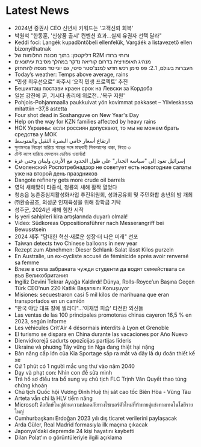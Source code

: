 # Latest News
-  2024년 증권사 CEO 신년사 키워드는 '고객신뢰 회복'
-  박원석 "한동훈, '신상품 출시' 컨벤션 효과…실제 유권자 선택 달라"
-  Keddi foci: Langék kupadöntőbeli ellenfelük, Vargáék a listavezető ellen bizonyíthatnak
-  דליקטסן: בתוך מכונת החלומות של R2M ורותי ברודו
-  מנהיג האופוזיציה בדרום קוריאה נדקר במהלך מסיבת עיתונאים
-  העברות בעולם, 2.1: פפ סימן רכש חדש למנצ'סטר סיטי, גם יונייטד מנסה להתחזק
-  Today’s weather: Temps above average, rains
-  “민생 최우선으로” 파주시 ‘오직 민생 프로젝트’ 추진
-  Бешикташ постави краен срок на Левски за Кордоба
-  일본 강진에 尹, 기시다 총리에 위로전…'복구 지원'
-  Pohjois-Pohjanmaalla paukkuivat yön kovimmat pakkaset – Ylivieskassa mitattiin –37,8 astetta
-  Four shot dead in Soshanguve on New Year's Day
-  Help on the way for KZN families affected by heavy rains
-  НОК Украины: если россиян допускают, то мы не можем брать средства у МОК
-  ارتفاع أسعار خامي البصرة الثقيل والمتوسط
-  সুনামগঞ্জে নিয়ন্ত্রণ হারিয়ে গাছের সঙ্গে মাছবাহী পিকআপের ধাক্কা, নিহত ৩
-  টেস্ট ক্যাপ হারিয়ে ফেললেন ডেভিড ওয়ার্নার!
-  إسرائيل تعود إلى "سياسة الجدار" على طول الحدود مع الأردن ولبنان وحتى غزة
-  Смоленский Роспотребнадзор не советует есть новогодние салаты уже на второй день праздников
-  Dangote refinery gets more crude oil barrels
-  영덕 새해맞이 타종식, 청룡의 새해 활짝 열었다
-  청송읍 농촌중심지활성화사업 추진위원회, 성과공유회 및 주민화합 송년의 밤 개최
-  ㈜환승공조, 의성군 인재육성을 위해 장학금 기탁
-  성주군, 2024년 새해 힘찬 시작
-  İş yeri sahipleri kira artışlarında duyarlı olmalı!
-  Video: Südkoreas Oppositionsführer nach Messerangriff bei Bewusstsein
-  2024 제주 "담대한 혁신·새로운 성장·더 나은 미래" 선포
-  Taiwan detects two Chinese balloons in new year
-  Rezept zum Abnehmen: Dieser Schlank-Salat lässt Kilos purzeln
-  En Australie, un ex-cycliste accusé de féminicide après avoir renversé sa femme
-  Влезе в сила забраната чужди студенти да водят семействата си във Великобритания
-  İngiliz Devini Tekrar Ayağa Kaldırdı! Dünya, Rolls-Royce’un Başına Geçen Türk CEO'nun 220 Katlık Başarısını Konuşuyor
-  Misiones: secuestraron casi 5 mil kilos de marihuana que eran transportados en un camión
-  "한국 야당 대표 칼에 찔리다"…'이재명 피습' 타전한 외신들
-  Las ventas de las 100 principales promotoras chinas cayeron 16,5 % en 2023, según informe
-  Les véhicules Crit'Air 4 désormais interdits à Lyon et Grenoble
-  El turismo se dispara en China durante las vacaciones por Año Nuevo
-  Dienvidkorejā sadurts opozīcijas partijas līderis
-  Ukraine và phương Tây vững tin Nga đang thiệt hại nặng
-  Bản nâng cấp lớn của Kia Sportage sắp ra mắt và đây là dự đoán thiết kế xe
-  Cứ 1 phút có 1 người mắc ung thư vào năm 2040
-  Dạy và phạt con: Nhìn con để sửa mình
-  Trả hồ sơ điều tra bổ sung vụ chủ tịch FLC Trịnh Văn Quyết thao túng chứng khoán
-  Chủ tịch Quốc hội Vương Đình Huệ thị sát cao tốc Biên Hòa - Vũng Tàu
-  Arteta vẫn chỉ là HLV tiềm năng
-  Microsoft คือยักษ์ใหญ่ด้านความปลอดภัยทางไซเบอร์ตัวใหม่ที่ท้าทายคู่แข่งทางเทคโนโลยีรายใหญ่
-  Cumhurbaşkanı Erdoğan 2023 yılı dış ticaret verilerini paylaşacak
-  Arda Güler, Real Madrid formasıyla ilk maçına çıkacak
-  Japonya'daki depremde 24 kişi hayatını kaybetti
-  Dilan Polat'ın o görüntüleriyle ilgili açıklama
